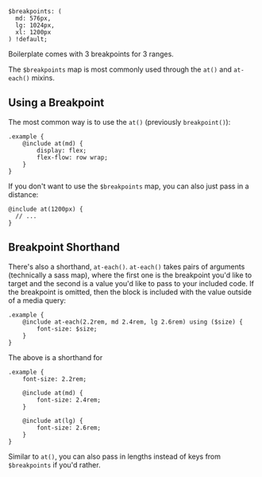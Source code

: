 ```
$breakpoints: (
  md: 576px,
  lg: 1024px,
  xl: 1200px
) !default;
```

Boilerplate comes with 3 breakpoints for 3 ranges.

The `$breakpoints` map is most commonly used through the `at()` and `at-each()` mixins.


## Using a Breakpoint

The most common way is to use the `at()` (previously `breakpoint()`):

```
.example {
    @include at(md) {
        display: flex;
        flex-flow: row wrap;
    }
}
```

If you don't want to use the `$breakpoints` map, you can also just pass in a distance:

```
@include at(1200px) {
  // ...
}
```


## Breakpoint Shorthand

There's also a shorthand, `at-each()`. `at-each()` takes pairs of arguments (technically a sass map), where the first one is the breakpoint you'd like to target and the second is a value you'd like to pass to your included code. If the breakpoint is omitted, then the block is included with the value outside of a media query:

```
.example {
    @include at-each(2.2rem, md 2.4rem, lg 2.6rem) using ($size) {
        font-size: $size;
    }
}
```

The above is a shorthand for

```
.example {
    font-size: 2.2rem;

    @include at(md) {
        font-size: 2.4rem;
    }

    @include at(lg) {
        font-size: 2.6rem;
    }
}
```

Similar to `at()`, you can also pass in lengths instead of keys from `$breakpoints` if you'd rather.
